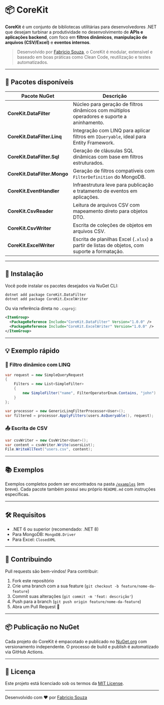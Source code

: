 # 📦 CoreKit

**CoreKit** é um conjunto de bibliotecas utilitárias para desenvolvedores .NET que desejam turbinar a produtividade no desenvolvimento de **APIs e aplicações backend**, com foco em **filtros dinâmicos**, **manipulação de arquivos (CSV/Excel)** e **eventos internos**.

> Desenvolvido por [Fabricio Souza](https://github.com/seuusuario), o CoreKit é modular, extensível e baseado em boas práticas como Clean Code, reutilização e testes automatizados.

---

## 🧩 Pacotes disponíveis

| Pacote NuGet | Descrição |
|--------------|-----------|
| **CoreKit.DataFilter**         | Núcleo para geração de filtros dinâmicos com múltiplos operadores e suporte a aninhamento. |
| **CoreKit.DataFilter.Linq**    | Integração com LINQ para aplicar filtros em `IQueryable`, ideal para Entity Framework. |
| **CoreKit.DataFilter.Sql**     | Geração de cláusulas SQL dinâmicas com base em filtros estruturados. |
| **CoreKit.DataFilter.Mongo**   | Geração de filtros compatíveis com `FilterDefinition` do MongoDB. |
| **CoreKit.EventHandler**       | Infraestrutura leve para publicação e tratamento de eventos em aplicações. |
| **CoreKit.CsvReader**          | Leitura de arquivos CSV com mapeamento direto para objetos DTO. |
| **CoreKit.CsvWriter**          | Escrita de coleções de objetos em arquivos CSV. |
| **CoreKit.ExcelWriter**        | Escrita de planilhas Excel (`.xlsx`) a partir de listas de objetos, com suporte a formatação. |

---

## 🚀 Instalação

Você pode instalar os pacotes desejados via NuGet CLI:

```bash
dotnet add package CoreKit.DataFilter
dotnet add package CoreKit.ExcelWriter
```

Ou via referência direta no `.csproj`:

```xml
<ItemGroup>
  <PackageReference Include="CoreKit.DataFilter" Version="1.0.0" />
  <PackageReference Include="CoreKit.ExcelWriter" Version="1.0.0" />
</ItemGroup>
```

---

## 💡 Exemplo rápido

### 🔎 Filtro dinâmico com LINQ

```csharp
var request = new SimpleQueryRequest
{
    Filters = new List<SimpleFilter>
    {
        new SimpleFilter("name", FilterOperatorEnum.Contains, "john")
    }
};

var processor = new GenericLinqFilterProcessor<User>();
var filtered = processor.ApplyFilters(users.AsQueryable(), request);
```

### 📤 Escrita de CSV

```csharp
var csvWriter = new CsvWriter<User>();
var content = csvWriter.Write(usersList);
File.WriteAllText("users.csv", content);
```

---

## 📚 Exemplos

Exemplos completos podem ser encontrados na pasta [`/examples`](./examples) (em breve). Cada pacote também possui seu próprio `README.md` com instruções específicas.

---

## 🛠 Requisitos

- .NET 6 ou superior (recomendado: .NET 8)
- Para MongoDB: `MongoDB.Driver`
- Para Excel: `ClosedXML`

---

## 🤝 Contribuindo

Pull requests são bem-vindos! Para contribuir:

1. Fork este repositório
2. Crie uma branch com a sua feature (`git checkout -b feature/nome-da-feature`)
3. Commit suas alterações (`git commit -m 'feat: descrição'`)
4. Push para a branch (`git push origin feature/nome-da-feature`)
5. Abra um Pull Request 🚀

---

## 📦 Publicação no NuGet

Cada projeto do CoreKit é empacotado e publicado no [NuGet.org](https://www.nuget.org/) com versionamento independente. O processo de build e publish é automatizado via GitHub Actions.

---

## 📄 Licença

Este projeto está licenciado sob os termos da [MIT License](./LICENSE).

---

Desenvolvido com ❤️ por [Fabricio Souza](https://github.com/seuusuario)
